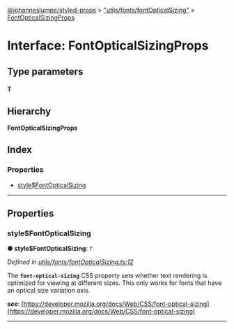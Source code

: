 [@johanneslumpe/styled-props](../README.md) > ["utils/fonts/fontOpticalSizing"](../modules/_utils_fonts_fontopticalsizing_.md) > [FontOpticalSizingProps](../interfaces/_utils_fonts_fontopticalsizing_.fontopticalsizingprops.md)

# Interface: FontOpticalSizingProps

## Type parameters
#### T 
## Hierarchy

**FontOpticalSizingProps**

## Index

### Properties

* [style$FontOpticalSizing](_utils_fonts_fontopticalsizing_.fontopticalsizingprops.md#style_fontopticalsizing)

---

## Properties

<a id="style_fontopticalsizing"></a>

###  style$FontOpticalSizing

**● style$FontOpticalSizing**: *`T`*

*Defined in [utils/fonts/fontOpticalSizing.ts:12](https://github.com/johanneslumpe/styled-props/blob/8e709f1/src/utils/fonts/fontOpticalSizing.ts#L12)*

The **`font-optical-sizing`** CSS property sets whether text rendering is optimized for viewing at different sizes. This only works for fonts that have an optical size variation axis.

*__see__*: [https://developer.mozilla.org/docs/Web/CSS/font-optical-sizing](https://developer.mozilla.org/docs/Web/CSS/font-optical-sizing)

___

